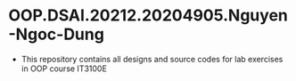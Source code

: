 # OOP.DSAI.20212.20204905.Nguyen-Ngoc-Dung
- This repository contains all designs and source codes for lab exercises in OOP course IT3100E
